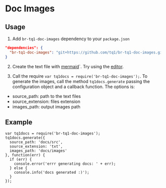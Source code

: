 # Doc Images

## Usage

1. Add `br-tq1-doc-images` dependency to your `package.json`

  ```json
  "dependencies": {
    "br-tq1-doc-images": "git+https://github.com/tq1/br-tq1-doc-images.git"
  }
  ```
  
2. Create the text file with [mermaid](http://knsv.github.io/mermaid/)`. Try using the [editor](http://knsv.github.io/mermaid/live_editor/).

3. Call the require `var tq1docs = require('br-tq1-doc-images');`. To generate the images, call the method `tq1docs.generate` passing the configuration object and a callback function. The options is:

  - source_path: path to the text files
  - source_extension: files extension
  - images_path: output images path

## Example

  ```
  var tq1docs = require('br-tq1-doc-images');
  tq1docs.generate({
    source_path: 'docs/src',
    source_extension: 'txt',
    images_path: 'docs/images'
  }, function(err) {
    if (err) {
      console.error('errr generating docs: ' + err);
    } else {
      console.info('docs generated :)');
    }
  });
  ```
